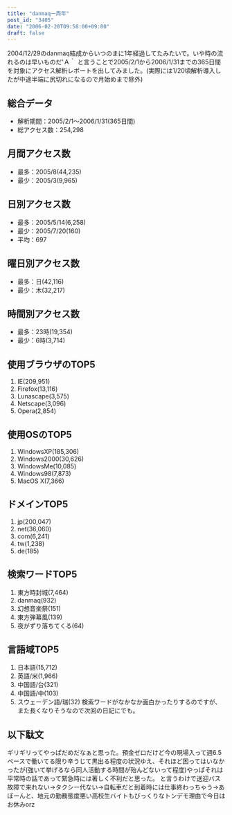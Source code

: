 ```yaml
---
title: "danmaq一周年"
post_id: "3405"
date: "2006-02-20T09:58:00+09:00"
draft: false
---
```



2004/12/29のdanmaq結成からいつのまに1年経過してたみたいで。いや時の流れるのは早いものだ'Ａ｀ と言うことで2005/2/1から2006/1/31までの365日間を対象にアクセス解析レポートを出してみました。(実際には1/20頃解析導入したが中途半端に尻切れになるので月始めまで除外)
## 総合データ


  * 解析期間：2005/2/1～2006/1/31(365日間)
  * 総アクセス数：254,298
## 月間アクセス数

  * 最多：2005/8(44,235)
  * 最少：2005/3(9,965)
## 日別アクセス数

  * 最多：2005/5/14(6,258)
  * 最少：2005/7/20(160)
  * 平均：697
## 曜日別アクセス数

  * 最多：日(42,116)
  * 最少：木(32,217)
## 時間別アクセス数

  * 最多：23時(19,354)
  * 最少：6時(3,714)
## 使用ブラウザのTOP5

  1. IE(209,951)
  2. Firefox(13,116)
  3. Lunascape(3,575)
  4. Netscape(3,096)
  5. Opera(2,854)
## 使用OSのTOP5

  1. WindowsXP(185,306)
  2. Windows2000(30,626)
  3. WindowsMe(10,085)
  4. Windows98(7,873)
  5. MacOS X(7,366)
## ドメインTOP5

  1. jp(200,047)
  2. net(36,060)
  3. com(6,241)
  4. tw(1,238)
  5. de(185)
## 検索ワードTOP5

  1. 東方時封城(7,464)
  2. danmaq(932)
  3. 幻想音楽祭(151)
  4. 東方弾幕風(139)
  5. 夜がずり落ちてくる(64)
## 言語域TOP5

  1. 日本語(15,712)
  2. 英語/米(1,966)
  3. 中国語/台(321)
  4. 中国語/中(103)
  5. スウェーデン語/瑞(32)
検索ワードがなかなか面白かったりするのですが、また長くなりそうなので次回の日記にでも。
## 以下駄文
ギリギリってやっぱだめだなぁと思った。預金ゼロだけど今の現場入って週6.5ペースで働いてる限り辛うじて黒出る程度の状況ゆえ、それほど困ってはいなかったが(強いて挙げるなら同人活動する時間が殆んどないって程度)やっぱそれは平常時の話であって緊急時には著しく不利だと思った。 と言うわけで送迎バス故障で来れない→タクシー代ない→自転車だと到着時には仕事終わっちゃう→あぼーんと、地元の勤務態度悪い高校生バイトもびっくりなトンデモ理由で今日はお休みorz
